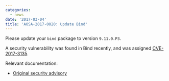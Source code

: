 ```yaml
---
categories:
  - news
date: '2017-03-04'
title: 'AOSA-2017-0020: Update Bind'
---
```



Please update your `bind` package to version `9.11.0.P3`.

A security vulnerability was found in Bind recently, and was assigned [CVE-2017-3135](https://cve.mitre.org/cgi-bin/cvename.cgi?name=CVE-2017-3135).

Relevant documentation:

- [Original security advisory](https://kb.isc.org/article/AA-01453)